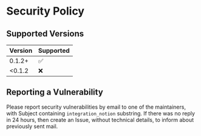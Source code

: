 # Security Policy

## Supported Versions


| Version | Supported          |
|---------|--------------------|
| 0.1.2+  | :white_check_mark: |
| <0.1.2  | :x:                |


## Reporting a Vulnerability

Please report security vulnerabilities by email to one of the maintainers, with Subject containing `integration_notion` substring.
If there was no reply in 24 hours, then create an Issue, without technical details, to inform about previously sent mail.
